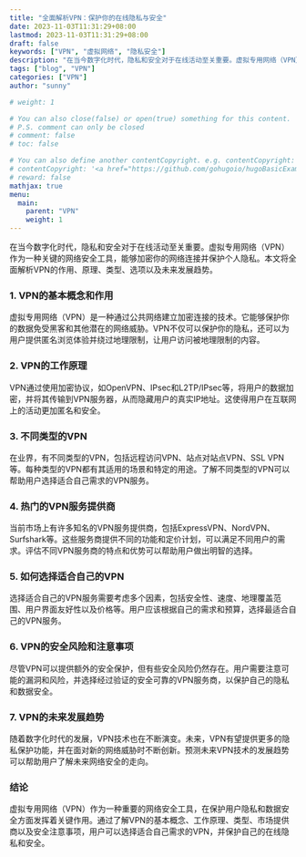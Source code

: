 ```yaml
---
title: "全面解析VPN：保护你的在线隐私与安全"
date: 2023-11-03T11:31:29+08:00
lastmod: 2023-11-03T11:31:29+08:00
draft: false
keywords: ["VPN", "虚拟网络", "隐私安全"]
description: "在当今数字化时代，隐私和安全对于在线活动至关重要。虚拟专用网络（VPN）作为一种关键的网络安全工具，能够加密你的网络连接并保护个人隐私。本文将全面解析VPN的作用、原理、类型、选项以及未来发展趋势。"
tags: ["blog", "VPN"]
categories: ["VPN"]
author: "sunny"

# weight: 1

# You can also close(false) or open(true) something for this content.
# P.S. comment can only be closed
# comment: false
# toc: false

# You can also define another contentCopyright. e.g. contentCopyright: "This is another copyright."
# contentCopyright: '<a href="https://github.com/gohugoio/hugoBasicExample" rel="noopener" target="_blank">See origin</a>'
# reward: false
mathjax: true
menu:
  main:
    parent: "VPN"
    weight: 1
---
```


在当今数字化时代，隐私和安全对于在线活动至关重要。虚拟专用网络（VPN）作为一种关键的网络安全工具，能够加密你的网络连接并保护个人隐私。本文将全面解析VPN的作用、原理、类型、选项以及未来发展趋势。

### 1. VPN的基本概念和作用

虚拟专用网络（VPN）是一种通过公共网络建立加密连接的技术。它能够保护你的数据免受黑客和其他潜在的网络威胁。VPN不仅可以保护你的隐私，还可以为用户提供匿名浏览体验并绕过地理限制，让用户访问被地理限制的内容。

### 2. VPN的工作原理

VPN通过使用加密协议，如OpenVPN、IPsec和L2TP/IPsec等，将用户的数据加密，并将其传输到VPN服务器，从而隐藏用户的真实IP地址。这使得用户在互联网上的活动更加匿名和安全。

### 3. 不同类型的VPN

在业界，有不同类型的VPN，包括远程访问VPN、站点对站点VPN、SSL VPN等。每种类型的VPN都有其适用的场景和特定的用途。了解不同类型的VPN可以帮助用户选择适合自己需求的VPN服务。

### 4. 热门的VPN服务提供商

当前市场上有许多知名的VPN服务提供商，包括ExpressVPN、NordVPN、Surfshark等。这些服务商提供不同的功能和定价计划，可以满足不同用户的需求。评估不同VPN服务商的特点和优势可以帮助用户做出明智的选择。

### 5. 如何选择适合自己的VPN

选择适合自己的VPN服务需要考虑多个因素，包括安全性、速度、地理覆盖范围、用户界面友好性以及价格等。用户应该根据自己的需求和预算，选择最适合自己的VPN服务。

### 6. VPN的安全风险和注意事项

尽管VPN可以提供额外的安全保护，但有些安全风险仍然存在。用户需要注意可能的漏洞和风险，并选择经过验证的安全可靠的VPN服务商，以保护自己的隐私和数据安全。

### 7. VPN的未来发展趋势

随着数字化时代的发展，VPN技术也在不断演变。未来，VPN有望提供更多的隐私保护功能，并在面对新的网络威胁时不断创新。预测未来VPN技术的发展趋势可以帮助用户了解未来网络安全的走向。

### 结论

虚拟专用网络（VPN）作为一种重要的网络安全工具，在保护用户隐私和数据安全方面发挥着关键作用。通过了解VPN的基本概念、工作原理、类型、市场提供商以及安全注意事项，用户可以选择适合自己需求的VPN，并保护自己的在线隐私和安全。